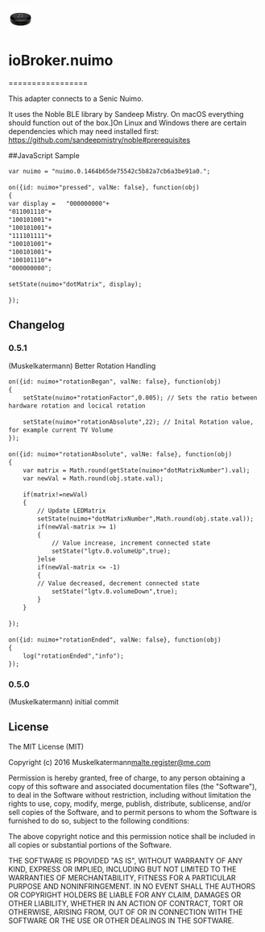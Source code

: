 ![Logo](admin/nuimo.png)
# ioBroker.nuimo
=================

This adapter connects to a Senic Nuimo.

It uses the Noble BLE library by Sandeep Mistry. On macOS everything should function out of the box.]On Linux and Windows there are certain dependencies which may need installed first:
https://github.com/sandeepmistry/noble#prerequisites


##JavaScript Sample
```
var nuimo = "nuimo.0.1464b65de75542c5b82a7cb6a3be91a0.";

on({id: nuimo+"pressed", valNe: false}, function(obj)
{
var display =   "000000000"+
"011001110"+
"100101001"+
"100101001"+
"111101111"+
"100101001"+
"100101001"+
"100101110"+
"000000000";

setState(nuimo+"dotMatrix", display);

});
```


## Changelog

### 0.5.1
(Muskelkatermann) Better Rotation Handling
```
on({id: nuimo+"rotationBegan", valNe: false}, function(obj)
{
    setState(nuimo+"rotationFactor",0.005); // Sets the ratio between hardware rotation and locical rotation

    setState(nuimo+"rotationAbsolute",22); // Inital Rotation value, for example current TV Volume
});

on({id: nuimo+"rotationAbsolute", valNe: false}, function(obj)
{
    var matrix = Math.round(getState(nuimo+"dotMatrixNumber").val);
    var newVal = Math.round(obj.state.val);

    if(matrix!=newVal)
    {
        // Update LEDMatrix
        setState(nuimo+"dotMatrixNumber",Math.round(obj.state.val)); 
        if(newVal-matrix >= 1)
        {
            // Value increase, increment connected state
            setState("lgtv.0.volumeUp",true);
        }else
        if(newVal-matrix <= -1)
        {
        // Value decreased, decrement connected state
            setState("lgtv.0.volumeDown",true);
        }
    }

});

on({id: nuimo+"rotationEnded", valNe: false}, function(obj)
{
    log("rotationEnded","info");
});
```

### 0.5.0
  (Muskelkatermann) initial commit

## License
The MIT License (MIT)

Copyright (c) 2016 Muskelkatermann<malte.register@me.com>

Permission is hereby granted, free of charge, to any person obtaining a copy
of this software and associated documentation files (the "Software"), to deal
in the Software without restriction, including without limitation the rights
to use, copy, modify, merge, publish, distribute, sublicense, and/or sell
copies of the Software, and to permit persons to whom the Software is
furnished to do so, subject to the following conditions:

The above copyright notice and this permission notice shall be included in
all copies or substantial portions of the Software.

THE SOFTWARE IS PROVIDED "AS IS", WITHOUT WARRANTY OF ANY KIND, EXPRESS OR
IMPLIED, INCLUDING BUT NOT LIMITED TO THE WARRANTIES OF MERCHANTABILITY,
FITNESS FOR A PARTICULAR PURPOSE AND NONINFRINGEMENT. IN NO EVENT SHALL THE
AUTHORS OR COPYRIGHT HOLDERS BE LIABLE FOR ANY CLAIM, DAMAGES OR OTHER
LIABILITY, WHETHER IN AN ACTION OF CONTRACT, TORT OR OTHERWISE, ARISING FROM,
OUT OF OR IN CONNECTION WITH THE SOFTWARE OR THE USE OR OTHER DEALINGS IN
THE SOFTWARE.
